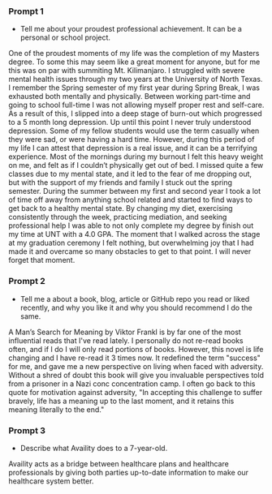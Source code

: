 ### Prompt 1
 - Tell me about your proudest professional achievement. It can be a personal or school project.  
  
  One of the proudest moments of my life was the completion of my Masters degree. To some this may seem like a great moment for anyone, but for me this was on par with summiting Mt. Kilimanjaro. I struggled with severe mental health issues through my two years at the University of North Texas. I remember the Spring semester of my first year during Spring Break, I was exhausted both mentally and physically. Between working part-time and going to school full-time I was not allowing myself proper rest and self-care. As a result of this, I slipped into a deep stage of burn-out which progressed to a 5 month long depression.  Up until this point I never truly understood depression. Some of my fellow students would use the term casually when they were sad, or were having a hard time. However, during this period of my life I can attest that depression is a real issue, and it can be a terrifying experience. Most of the mornings during my burnout I felt this heavy weight on me, and felt as if I couldn’t physically get out of bed. I missed quite a few classes due to my mental state, and it led to the fear of me dropping out, but with the support of my friends and family I stuck out the spring semester. During the summer between my first and second year I took a lot of time off away from anything school related and started to find ways to get back to a healthy mental state. By changing my diet, exercising consistently through the week, practicing mediation, and seeking professional help I was able to not only complete my degree by finish out my time at UNT with a 4.0 GPA. The moment that I walked across the stage at my graduation ceremony I felt nothing, but overwhelming joy that I had made it and overcame so many obstacles to get to that point. I will never forget that moment.
  

### Prompt 2
  - Tell me a about a book, blog, article or GitHub repo you read or liked recently, and why you like it and why you should recommend I do the same. 
   
   A Man’s Search for Meaning by Viktor Frankl is by far one of the most influential reads that I've read lately. I personally do not re-read books often, and if I do I will only read portions of books. However, this novel is life changing and I have re-read it 3 times now. It redefined the term "success" for me, and gave me a new perspective on living when faced with adversity. Without a shred of doubt this book will give you invaluable perspectives told from a prisoner in a Nazi conc
concentration camp. I often go back to this quote for motivation against adversity, "In accepting this challenge to suffer bravely, life has a meaning up to the last moment, and it retains this meaning literally to the end."

   
### Prompt 3
  - Describe what Availity does to a 7-year-old.
  
  Availity acts as a bridge between healthcare plans and healthcare professionals by giving both parties up-to-date information to make our healthcare system better.
  
